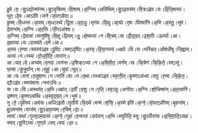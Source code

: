 

  
हु॒वे।वः॒।सु॒ऽद्योत्मा॑नम्।सु॒ऽवृ॒क्तिम्।वि॒शाम्।अ॒ग्निम्।अति॑थिम्।सु॒ऽप्र॒यस॑म्।मि॒त्रःऽइ॑व।यः।दि॒धि॒षाय्यः॑।भूत्।दे॒वः।आऽदे॑वे।जने॑।जा॒तऽवे॑दाः॥  
इ॒मम्।वि॒धन्तः॑।अ॒पाम्।स॒धऽस्थे॑।द्वि॒ता।अ॒द॒धुः॒।भृग॑वः।वि॒क्षु।आ॒योः।ए॒षः।विश्वा॑नि।अ॒भि।अ॒स्तु॒।भूम॑।दे॒वाना॑म्।अ॒ग्निः।अ॒र॒तिः।जी॒रऽअ॑श्वः॥  
अ॒ग्निम्।दे॒वासः॑।मानु॑षीषु।वि॒क्षु।प्रि॒यम्।धुः॒।क्षे॒ष्यन्तः॑।न।मि॒त्रम्।सः।दी॒द॒य॒त्।उ॒श॒तीः।ऊर्म्याः॑।आ।द॒क्षाय्यः॑।यः।दास्व॑ते।दमे॑।आ॥  
अ॒स्य।र॒ण्वा।स्वस्य॑ऽइव।पु॒ष्टिः।सम्ऽदृ॑ष्टिः।अ॒स्य॒।हि॒या॒नस्य॑।धक्षोः॑।वि।यः।भरि॑भ्रत्।ओष॑धीषु।जि॒ह्वाम्।अत्यः॑।न।रथ्यः॑।दो॒ध॒वी॒ति॒।वारा॑न्॥  
आ।यत्।मे॒।अभ्व॑म्।व॒नदः॑।पन॑न्त।उ॒शिक्ऽभ्यः॑।न।अ॒मि॒मी॒त॒।वर्ण॑म्।सः।चि॒त्रेण॑।चि॒कि॒ते॒।रम्ऽसु॑।भा॒सा।जु॒जु॒र्वान्।यः।मुहुः॑।आ।युवा॑।भूत्॥  
आ।यः।वना॑।त॒तृ॒षा॒णः।न।भाति॑।वाः।न।प॒था।रथ्या॑ऽइव।स्वा॒नी॒त्।कृ॒ष्णऽअ॑ध्वा।तपुः॑।र॒ण्वः।चि॒के॒त॒।द्यौःऽइ॑व।स्मय॑मानः।नभः॑ऽभिः॥  
सः।यः।वि।अस्था॑त्।अ॒भि।धक्ष॑त्।उ॒र्वीं।प॒शुः।न।ए॒ति॒।स्व॒ऽयुः।अगो॑पाः।अ॒ग्निः।शो॒चिष्मा॑न्।अ॒त॒सानि॑।उ॒ष्णन्।कृ॒ष्णऽव्य॑थिः।अ॒स्व॒द॒य॒त्।न।भूम॑॥  
नु।ते॒।पूर्व॑स्य।अव॑सः।अधि॑ऽइतौ।तृ॒तीये॑।वि॒दथे॑।मन्म॑।शं॒सि॒।अ॒स्मे इति॑।अ॒ग्ने॒।सं॒यत्ऽवी॑रम्।बृ॒हन्त॑म्।क्षु॒ऽमन्त॑म्।वाज॑म्।सु॒ऽअ॒प॒त्यम्।र॒यिम्।दाः॒॥  
त्वया॑।यथा॑।गृ॒त्स॒ऽम॒दासः॑।अ॒ग्ने॒।गुहा॑।व॒न्वन्तः॑।उप॑रान्।अ॒भि।स्युरिति॒ स्युः।सु॒ऽवीरा॑सः।अ॒भि॒मा॒ति॒ऽसहः॑।स्मत्।सू॒रिऽभ्यः॑।गृ॒ण॒ते।तत्।वयः॑।धाः॒॥  
